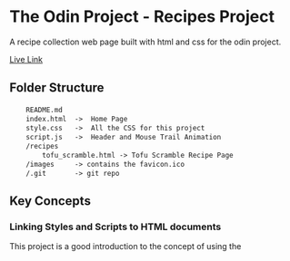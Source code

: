 # The Odin Project - Recipes Project

A recipe collection web page built with html and css for the odin project.

[Live Link](https://antonharbers.github.io/odin-recipes/)

## Folder Structure

```
    README.md
    index.html  ->  Home Page
    style.css   ->  All the CSS for this project
    script.js   ->  Header and Mouse Trail Animation
    /recipes
        tofu_scramble.html -> Tofu Scramble Recipe Page
    /images     -> contains the favicon.ico
    /.git       -> git repo
```

## Key Concepts

### Linking Styles and Scripts to HTML documents

This project is a good introduction to the concept of using the <script> and <link> tags:

![Link Example](/documentation/linkExample.png)

![Script Example](/documentation/scriptExample.png)

It is important to note that for some functionality the html needs to be loaded before the script. Therefor it is good practice to either append the script to the end of the html body (after the closing body tags) or to use the defer flag to let the script wait for the html to be loaded before running.

### Adding a custom font from google fonts

A fun sidequest was adding a custom font from google fonts. This method uses the html <link> tag in order to import the font from google fonts directly. This font can then be set in the css:

HTML:

```
    <!-- This goes into the HEAD of your HTML document -->
    <link rel="preconnect" href="https://fonts.googleapis.com" />
    <link rel="preconnect" href="https://fonts.gstatic.com" crossorigin />
    <link
      href="https://fonts.googleapis.com/css2?family=Josefin+Sans:ital,wght@0,100;0,200;0,300;0,400;0,500;0,600;0,700;1,100;1,200;1,300;1,400;1,500;1,600;1,700&family=Merriweather+Sans:ital,wght@0,300;0,400;0,500;0,600;0,700;0,800;1,300;1,400;1,500;1,600;1,700;1,800&family=Raleway+Dots&display=swap"
      rel="stylesheet"
    />
```

CSS:

```
    * {
        font-family: 'Josefin Sans', sans-serif;
    }

```

### Adding a custom favicon

Another simple thing to add some detail to a webpage is the favicon. Just import or create your own favicon.ico and place it somewhere in your folder structure. It can then be importet as follows:

HTML:

```
    <link rel="icon" type="image/x-icon" href="./images/favicon.ico" />
```

The "rel" parameter for favicons is "icon"
The "type" parameter for favicons is "image/x-icon"
the "href" parameter for favicons will be the path to where the .ico file is stored in your folder structure.

### <a> Tags to link to other html documents

A key part of this project was linking to certain recipes from a home directory. This is achieved using the <a> tag with the correct path being given as a parameter to the href attribute:

HTML:

```
      <a class="linkBtn" href="recipes\tofu_scramble.html">Tofu Scramble</a>

```

### Combining selectors to apply styles

A simple concept that can make css more readable and also improve its performance is to group certain styles to multiple selectors at once if these share attributes as i did for my body tags and ".container" class below.

CSS:

```
    body,
    .container {
    display: flex;
    flex-direction: column;
    justify-content: start;
    align-items: center;
    height: 100dvh;
    width: 100dvw;
    gap: 2rem;
    overflow-x: hidden;
    overflow-y: scroll;
    }

    body {
    background: linear-gradient(135deg, #fccf31 10%, #f55555 100%);
    overflow-y: hidden;
    }

```

Here most of the styles are applied to both selectors, however the body had a different background and overflow-y parameter. Important to note that the style furthest down the document will be applied. So here the overflow-y of body will overwrite the overflow-y property of the combined selector.

This saves us having to basically have double the CSS code.

### Basic CSS Animations trigerred in Javascript

As a challange I tried to implemt some basic CSS animations using Javascript so that they can appear random and have dynamic effects based on user input.

First I create an array of colors with a counter (this will be used to cycle through the array) and create variables for the h1 and the body html elements in the document.

JS:

```
    // Variable declaration
    let h1 = document.querySelector('h1');
    let body = document.querySelector('body');

    let colors = ['red', 'orange', 'yellow', 'green', 'violet']; // can be extended to include more colors
    let counter = 0;
```

In order for the H1 Element to cycle through the colors array I added the following Interval that just cycles through them and increases the counter (or sets it back to 0) after each Interval function call.

JS:

```
    setInterval(function () {
    h1.style.color = colors[counter];
    counter >= colors.length ? (counter = 0) : counter++;
    }, Math.random() * 2000 + 2000);
```

For the trailing mouse effect I create a div whenever the user moves the mouse. I apply some initial styles to it using the initStyles() function and then make some changes to the styles after some random time and then make sure to remove the divs from the dom after some more time has passed.

JS:

```
    document.addEventListener('mousemove', function (e) {
    let div = document.createElement('div');
    initStyles(div, e);
    body.appendChild(div);

    // update the styles and then destroy the div
    setTimeout(function () {
        updateSyles(div);
    }, Math.random() * 400 + 100);

    setTimeout(function () {
        div.remove();
    }, Math.random() * 2000 + 500);
    });
```

## Final Notes

This project serves as a good introduction to some important fundamentals. A basic look at how the different files and languages "speak" to each other to acheive a reactive and smooth user experience in the browser. Even with such a simple task, some more complex lessons were tackled and learned.

